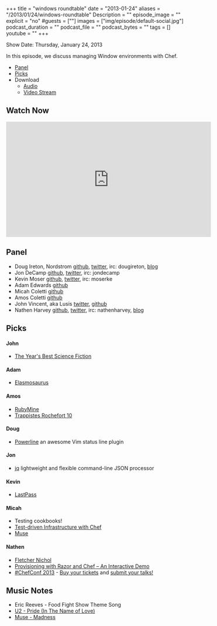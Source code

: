 +++
title = "windows roundtable"
date = "2013-01-24"
aliases = "/2013/01/24/windows-roundtable"
Description = ""
episode_image = ""
explicit = "no"
#guests = [""]
images = ["img/episode/default-social.jpg"]
podcast_duration = ""
podcast_file = ""
podcast_bytes = ""
tags = []
youtube = ""
+++

Show Date:  Thursday, January 24, 2013

In this episode, we discuss managing Window environments with Chef.

* [Panel](http://foodfightshow.org/2013/01/windows-roundtable.html#panel)
* [Picks](http://foodfightshow.org/2013/01/windows-roundtable.html#picks)
* Download
  * [Audio](http://traffic.libsyn.com/foodfight/Food-Fight-Show-38-Windows.mp3)
  * [Video Stream](http://www.youtube.com/watch?v=2fL6yPuRxmI)

Watch Now
--------
<iframe width="560" height="315" src="http://www.youtube.com/embed/2fL6yPuRxmI" frameborder="0" allowfullscreen></iframe>

<!-- more --> 

Panel<a name="panel"></a>
-----
* Doug Ireton, Nordstrom [github](http://github.com/dougireton), [twitter](http://twitter.com/dougireton), irc: dougireton, [blog](http://dougireton.com)
* Jon DeCamp [github](http://github.com/jondecamp), [twitter](http://twitter.com/jondecamp), irc: jondecamp
* Kevin Moser [github](http://github.com/moserke), [twitter](http://twitter.com/moserke), irc: moserke
* Adam Edwards [github](http://github.com/adamedx)
* Micah Coletti [github](http://github.com/mcoletti)
* Amos Coletti [github](http://github.com/acoletti)
* John Vincent, aka Lusis [twitter](https://twitter.com/#!/lusis), [github](https://github.com/lusis)
* Nathen Harvey [github](http://github.com/nathenharvey), [twitter](http://twitter.com/nathenharvey), irc: nathenharvey, [blog](http://nathenharvey.com)

Picks<a name="picks"></a>
-----

#### John

* [The Year's Best Science Fiction](http://en.wikipedia.org/wiki/The_Year%27s_Best_Science_Fiction:_Twenty-Ninth_Annual_Collection)

#### Adam

* [Elasmosaurus](http://en.wikipedia.org/wiki/Elasmosaurus)

#### Amos

* [RubyMine](http://www.jetbrains.com/ruby/)
* [Trappistes Rochefort 10](http://beeradvocate.com/beer/profile/207/645)

#### Doug

* [Powerline](https://github.com/Lokaltog/powerline) an awesome Vim status line plugin

#### Jon

* [jq](http://stedolan.github.com/jq/) lightweight and flexible command-line JSON processor

#### Kevin

* [LastPass](https://lastpass.com/index.php)

#### Micah

* Testing cookbooks!
* [Test-driven Infrastructure with Chef](http://www.amazon.com/Test-Driven-Infrastructure-Chef-Stephen-Nelson-Smith/dp/1449304818)
* [Muse](http://muse.mu/)

#### Nathen

* [Fletcher Nichol](https://twitter.com/fnichol)
* [Provisioning with Razor and Chef – An Interactive Demo](http://www.bluebox.net/about/blog/2013/01/provisioning-with-razor-and-chef-an-interactive-demo/)
* [#ChefConf 2013](http://chefconf.opscode.com) - [Buy your tickets](https://chefconf2013.busyconf.com/bookings/new) and [submit your talks!](https://chefconf2013.busyconf.com/proposals/new)

Music Notes
----------
* Eric Reeves - Food Fight Show Theme Song
* [U2 - Pride (In The Name of Love)](http://www.youtube.com/watch?v=LHcP4MWABGY)
* [Muse - Madness](http://muse.mu/music-video/music/61.htm)

